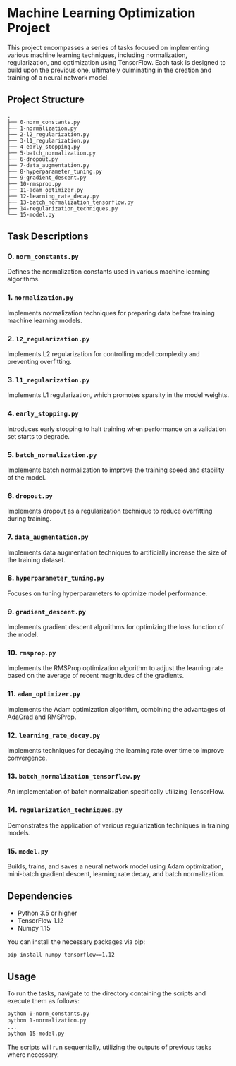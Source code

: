 # Machine Learning Optimization Project

This project encompasses a series of tasks focused on implementing various machine learning techniques, including normalization, regularization, and optimization using TensorFlow. Each task is designed to build upon the previous one, ultimately culminating in the creation and training of a neural network model.

## Project Structure

```
.
├── 0-norm_constants.py
├── 1-normalization.py
├── 2-l2_regularization.py
├── 3-l1_regularization.py
├── 4-early_stopping.py
├── 5-batch_normalization.py
├── 6-dropout.py
├── 7-data_augmentation.py
├── 8-hyperparameter_tuning.py
├── 9-gradient_descent.py
├── 10-rmsprop.py
├── 11-adam_optimizer.py
├── 12-learning_rate_decay.py
├── 13-batch_normalization_tensorflow.py
├── 14-regularization_techniques.py
└── 15-model.py
```

## Task Descriptions

### 0. `norm_constants.py`
Defines the normalization constants used in various machine learning algorithms.

### 1. `normalization.py`
Implements normalization techniques for preparing data before training machine learning models.

### 2. `l2_regularization.py`
Implements L2 regularization for controlling model complexity and preventing overfitting.

### 3. `l1_regularization.py`
Implements L1 regularization, which promotes sparsity in the model weights.

### 4. `early_stopping.py`
Introduces early stopping to halt training when performance on a validation set starts to degrade.

### 5. `batch_normalization.py`
Implements batch normalization to improve the training speed and stability of the model.

### 6. `dropout.py`
Implements dropout as a regularization technique to reduce overfitting during training.

### 7. `data_augmentation.py`
Implements data augmentation techniques to artificially increase the size of the training dataset.

### 8. `hyperparameter_tuning.py`
Focuses on tuning hyperparameters to optimize model performance.

### 9. `gradient_descent.py`
Implements gradient descent algorithms for optimizing the loss function of the model.

### 10. `rmsprop.py`
Implements the RMSProp optimization algorithm to adjust the learning rate based on the average of recent magnitudes of the gradients.

### 11. `adam_optimizer.py`
Implements the Adam optimization algorithm, combining the advantages of AdaGrad and RMSProp.

### 12. `learning_rate_decay.py`
Implements techniques for decaying the learning rate over time to improve convergence.

### 13. `batch_normalization_tensorflow.py`
An implementation of batch normalization specifically utilizing TensorFlow.

### 14. `regularization_techniques.py`
Demonstrates the application of various regularization techniques in training models.

### 15. `model.py`
Builds, trains, and saves a neural network model using Adam optimization, mini-batch gradient descent, learning rate decay, and batch normalization. 

## Dependencies

- Python 3.5 or higher
- TensorFlow 1.12
- Numpy 1.15

You can install the necessary packages via pip:

```bash
pip install numpy tensorflow==1.12
```

## Usage

To run the tasks, navigate to the directory containing the scripts and execute them as follows:

```bash
python 0-norm_constants.py
python 1-normalization.py
...
python 15-model.py
```

The scripts will run sequentially, utilizing the outputs of previous tasks where necessary.
